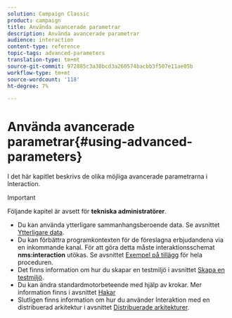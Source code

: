 ```yaml
---
solution: Campaign Classic
product: campaign
title: Använda avancerade parametrar
description: Använda avancerade parametrar
audience: interaction
content-type: reference
topic-tags: advanced-parameters
translation-type: tm+mt
source-git-commit: 972885c3a38bcd3a260574bacbb3f507e11ae05b
workflow-type: tm+mt
source-wordcount: '118'
ht-degree: 7%

---
```



# Använda avancerade parametrar{#using-advanced-parameters}

I det här kapitlet beskrivs de olika möjliga avancerade parametrarna i Interaction.

>[!IMPORTANT]
>
>Följande kapitel är avsett för **tekniska administratörer**.

* Du kan använda ytterligare sammanhangsberoende data. Se avsnittet [Ytterligare data](../../interaction/using/additional-data.md).
* Du kan förbättra programkontexten för de föreslagna erbjudandena via en inkommande kanal. För att göra detta måste interaktionsschemat **nms:interaction** utökas. Se avsnittet [Exempel på tillägg](../../interaction/using/extension-example.md) för hela proceduren.
* Det finns information om hur du skapar en testmiljö i avsnittet [Skapa en testmiljö](../../interaction/using/creating-a-test-environment.md).
* Du kan ändra standardmotorbeteende med hjälp av krokar. Mer information finns i avsnittet [Hakar](../../interaction/using/hooks.md)
* Slutligen finns information om hur du använder Interaktion med en distribuerad arkitektur i avsnittet [Distribuerade arkitekturer](../../interaction/using/distributed-architectures.md).
